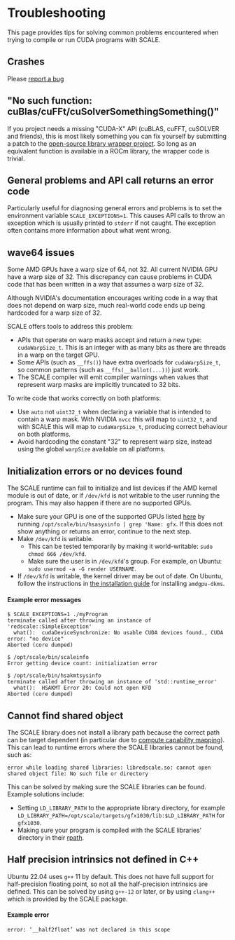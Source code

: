# Troubleshooting

This page provides tips for solving common problems encountered when trying 
to compile or run CUDA programs with SCALE.

## Crashes

Please [report a bug](../contact/report-a-bug.md)

## "No such function: cuBlas/cuFFt/cuSolverSomethingSomething()"

If you project needs a missing "CUDA-X" API (cuBLAS, cuFFT, cuSOLVER and
friends), this is most likely something you can fix yourself by submitting a
patch to the [open-source library wrapper project](https://github.com/spectral-compute/scale-library-wrappers).
So long as an equivalent function is available in a ROCm library, the wrapper
code is trivial.

## General problems and API call returns an error code

Particularly useful for diagnosing general errors and problems is to set the environment variable `SCALE_EXCEPTIONS=1`.
This causes API calls to throw an exception which is usually printed to `stderr` if not caught. The exception often
contains more information about what went wrong.

## wave64 issues

Some AMD GPUs have a warp size of 64, not 32. All current NVIDIA GPU have a 
warp size of 32. This discrepancy can cause problems in CUDA code that has 
been written in a way that assumes a warp size of 32.

Although NVIDIA's documentation encourages writing code in a way that does 
not depend on warp size, much real-world code ends up being hardcoded for a warp
size of 32.

SCALE offers tools to address this problem:

- APIs that operate on warp masks accept and return a new type: 
  `cudaWarpSize_t`. This is an integer with as many bits as there are 
  threads in a warp on the target GPU.
- Some APIs (such as `__ffs()`) have extra overloads for `cudaWarpSize_t`, so
  common patterns (such as `__ffs(__ballot(...))`) just work.
- The SCALE compiler will emit compiler warnings when values that represent 
  warp masks are implicitly truncated to 32 bits.

To write code that works correctly on both platforms:

- Use `auto` not `uint32_t` when declaring a variable that is intended to 
  contain a warp mask. With NVIDIA `nvcc` this will map to `uint32_t`, and 
  with SCALE this will map to `cudaWarpSize_t`, producing correct behaviour 
  on both platforms.
- Avoid hardcoding the constant "32" to represent warp size, instead using 
  the global `warpSize` available on all platforms.

## Initialization errors or no devices found

The SCALE runtime can fail to initialize and list devices if the AMD kernel module is out of date, or if `/dev/kfd` is
not writable to the user running the program. This may also happen if there are no supported GPUs.

 - Make sure your GPU is one of the supported GPUs listed [here](../README.md) by running
  `/opt/scale/bin/hsasysinfo | grep 'Name: gfx`. If this does not show anything or returns an error, continue to the
   next step.
 - Make `/dev/kfd` is writable.
    - This can be tested temporarily by making it world-writable: `sudo chmod 666 /dev/kfd`.
    - Make sure the user is in `/dev/kfd`'s group. For example, on Ubuntu: `sudo usermod -a -G render USERNAME`.
 - If `/dev/kfd` is writable, the kernel driver may be out of date. On Ubuntu, follow the instructions in
   [the installation guide](../how-to-install.md) for installing `amdgpu-dkms`.

#### Example error messages

```
$ SCALE_EXCEPTIONS=1 ./myProgram
terminate called after throwing an instance of 'redscale::SimpleException'
  what():  cudaDeviceSynchronize: No usable CUDA devices found., CUDA error: "no device"
Aborted (core dumped)
```

```
$ /opt/scale/bin/scaleinfo
Error getting device count: initialization error
```

```
$ /opt/scale/bin/hsakmtsysinfo
terminate called after throwing an instance of 'std::runtime_error'
  what():  HSAKMT Error 20: Could not open KFD
Aborted (core dumped)
```

## Cannot find shared object

The SCALE library does not install a library path because the correct path can be target dependent (in particular due to
[compute capability mapping](../compute-capabilities.md)). This can lead to runtime errors where the SCALE libraries
cannot be found, such as:

```
error while loading shared libraries: libredscale.so: cannot open shared object file: No such file or directory
```

This can be solved by making sure the SCALE libraries can be found. Example solutions include:
 - Setting `LD_LIBRARY_PATH` to the appropriate library directory, for example
   `LD_LIBRARY_PATH=/opt/scale/targets/gfx1030/lib:$LD_LIBRARY_PATH` for `gfx1030`.
 - Making sure your program is compiled with the SCALE libraries' directory in their
   [rpath](https://en.wikipedia.org/wiki/Rpath).

## Half precision intrinsics not defined in C++

Ubuntu 22.04 uses `g++` 11 by default. This does not have full support for half-precision floating point, so not all the
half-precision intrinsics are defined. This can be solved by using `g++-12` or later, or by using `clang++` which is
provided by the SCALE package.

#### Example error

```
error: ‘__half2float’ was not declared in this scope
```
